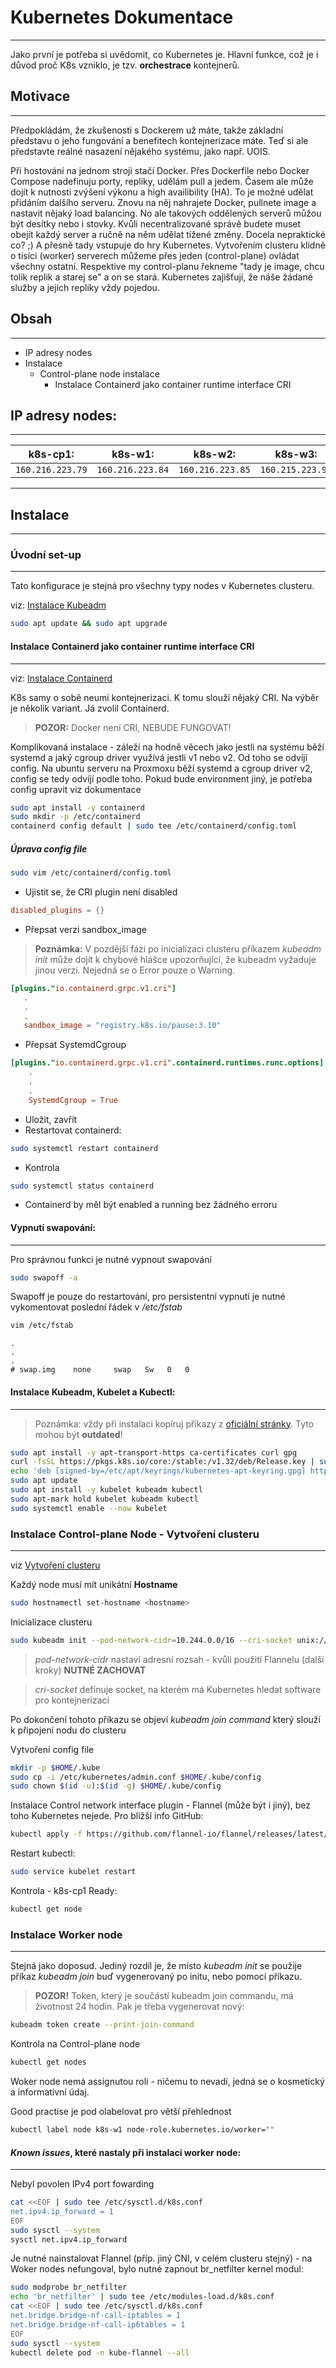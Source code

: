# Kubernetes Dokumentace

***
Jako první je potřeba si uvědomit, co Kubernetes je. Hlavní funkce, což je i důvod proč K8s vzniklo, je tzv. **orchestrace** kontejnerů.

## Motivace

***

Předpokládám, že zkušenosti s Dockerem už máte, takže základní představu o jeho fungování a benefitech kontejnerizace máte. Teď si ale představte reálné nasazení nějakého systému, jako např. UOIS.

Při hostování na jednom stroji stačí Docker. Přes Dockerfile nebo Docker Compose nadefinuju porty, repliky, udělám pull a jedem. Časem ale může dojít k nutnosti zvýšení výkonu a high availibility (HA). To je možné udělat přidáním dalšího serveru. Znovu na něj nahrajete Docker, pullnete image a nastavit nějaký load balancing. No ale takových oddělených serverů můžou být desítky nebo i stovky. Kvůli necentralizované správě budete muset obejít každý server a ručně na něm udělat tížené změny. Docela nepraktické co? ;) A přesně tady vstupuje do hry Kubernetes. Vytvořením clusteru klidně o tísíci (worker) serverech můžeme přes jeden (control-plane) ovládat všechny ostatní. Respektive my control-planu řekneme "tady je image, chcu tolik replik a starej se" a on se stará. Kubernetes zajišťují, že náše žádané služby a jejich repliky vždy pojedou.

## Obsah

***

 - IP adresy nodes
 - Instalace
   - Control-plane node instalace
     - Instalace Containerd jako container runtime interface CRI

## IP adresy nodes:

***

| **k8s-cp1:** | **k8s-w1:** | **k8s-w2:** | **k8s-w3:** |
| ------------ | ----------- | ----------- | ----------- |
| `160.216.223.79` | `160.216.223.84` |   `160.216.223.85` | `160.215.223.97` |

***

## Instalace

***

### Úvodní set-up

***

Tato konfigurace je stejná pro všechny typy nodes v Kubernetes clusteru.

viz: [Instalace Kubeadm](https://v1-32.docs.kubernetes.io/docs/setup/production-environment/tools/kubeadm/install-kubeadm/)

```bash
sudo apt update && sudo apt upgrade
```

#### Instalace Containerd jako container runtime interface CRI

***

viz: [Instalace Containerd](https://v1-32.docs.kubernetes.io/docs/setup/production-environment/container-runtimes/#containerd-systemd)

K8s samy o sobě neumí kontejnerizaci. K tomu slouží nějaký CRI. Na výběr je několik variant. Já zvolil Containerd.

>**POZOR:** Docker není CRI, NEBUDE FUNGOVAT!

Komplikovaná instalace - záleží na hodně věcech jako jestli na systému běží systemd a jaký cgroup driver využívá jestli v1 nebo v2. Od toho se odvíjí config. Na ubuntu serveru na Proxmoxu běží systemd a cgroup driver v2, config se tedy odvíjí podle toho. Pokud bude environment jiný, je potřeba config upravit viz dokumentace

```bash
sudo apt install -y containerd
sudo mkdir -p /etc/containerd
containerd config default | sudo tee /etc/containerd/config.toml
```

##### Úprava config file

```bash
sudo vim /etc/containerd/config.toml
```
 - Ujistit se, že CRI plugin není disabled
 ```config.toml
 disabled_plugins = {}
 ```
 - Přepsat verzi sandbox_image
> **Poznámka:**
V pozdější fázi po inicializaci clusteru příkazem *kubeadm init* může dojít k chybové hlášce upozorňující, že kubeadm vyžaduje jinou verzi. Nejedná se o Error pouze o Warning.
 ```config.toml
 [plugins."io.containerd.grpc.v1.cri"]
    .
    .
    .
    sandbox_image = "registry.k8s.io/pause:3.10"
 ```
 - Přepsat SystemdCgroup
```config.toml
[plugins."io.containerd.grpc.v1.cri".containerd.runtimes.runc.options]
    .
    .
    .
    SystemdCgroup = True
```
 - Uložit, zavřít
 - Restartovat containerd:
```bash
sudo systemctl restart containerd
```
- Kontrola
```bash
sudo systemctl status containerd
```
 - Containerd by měl být enabled a running bez žádného erroru

#### Vypnutí swapování:

***

Pro správnou funkci je nutné vypnout swapování
```bash
sudo swapoff -a
```
Swapoff je pouze do restartování, pro persistentní vypnutí je nutné vykomentovat poslední řádek v */etc/fstab*
```bash
vim /etc/fstab
```
```/etc/fstab
.
.
.
# swap.img    none     swap   Sw   0   0
```

#### Instalace Kubeadm, Kubelet a Kubectl:

***

> Poznámka: vždy při instalaci kopíruj příkazy z [oficiální stránky](https://v1-32.docs.kubernetes.io/docs/setup/production-environment/tools/kubeadm/install-kubeadm/#k8s-install-0). Tyto mohou být **outdated**!

```bash
sudo apt install -y apt-transport-https ca-certificates curl gpg
curl -fsSL https://pkgs.k8s.io/core:/stable:/v1.32/deb/Release.key | sudo gpg --dearmor -o /etc/apt/keyrings/kubernetes-apt-keyring.gpg
echo 'deb [signed-by=/etc/apt/keyrings/kubernetes-apt-keyring.gpg] https://pkgs.k8s.io/core:/stable:/v1.32/deb/ /' | sudo tee /etc/apt/sources.list.d/kubernetes.list
sudo apt update
sudo apt install -y kubelet kubeadm kubectl
sudo apt-mark hold kubelet kubeadm kubectl
sudo systemctl enable --now kubelet
```


### Instalace Control-plane Node - Vytvoření clusteru

***

viz [Vytvoření clusteru](https://v1-32.docs.kubernetes.io/docs/setup/production-environment/tools/kubeadm/create-cluster-kubeadm/)

Každý node musí mít unikátní **Hostname**
```bash
sudo hostnamectl set-hostname <hostname>
```
Inicializace clusteru
```bash
sudo kubeadm init --pod-network-cidr=10.244.0.0/16 --cri-socket unix:///run/containerd/containerd.sock
```
> *pod-network-cidr* nastaví adresní rozsah - kvůli použití Flannelu (další kroky) **NUTNÉ ZACHOVAT**

> *cri-socket* definuje socket, na kterém má Kubernetes hledat software pro kontejnerizaci

Po dokončení tohoto příkazu se objeví *kubeadm join command* který slouží k připojení nodu do clusteru

Vytvoření config file
```bash
mkdir -p $HOME/.kube
sudo cp -i /etc/kubernetes/admin.conf $HOME/.kube/config
sudo chown $(id -u):$(id -g) $HOME/.kube/config
```
Instalace Control network interface plugin - Flannel (může být i jiný), bez toho Kubernetes nejede. Pro bližší info GitHub:
```bash
kubectl apply -f https://github.com/flannel-io/flannel/releases/latest/download/kube-flannel.yml
```
Restart kubectl:
```bash
sudo service kubelet restart
```
Kontrola - k8s-cp1 Ready:
```bash
kubectl get node
```

### Instalace Worker node

***

Stejná jako doposud. Jediný rozdíl je, že místo *kubeadm init* se použije příkaz *kubeadm join* buď vygenerovaný po initu, nebo pomocí příkazu.

> **POZOR!** Token, který je součástí kubeadm join commandu, má životnost 24 hodin. Pak je třeba vygenerovat nový:

```bash
kubeadm token create --print-join-command
```

Kontrola na Control-plane node
```bash
kubectl get nodes
```
Woker node nemá assignutou roli - ničemu to nevadí, jedná se o kosmetický a informativní údaj.

Good practise je pod olabelovat pro větší přehlednost
```bash
kubectl label node k8s-w1 node-role.kubernetes.io/worker=""
```

#### *Known issues*, které nastaly při instalaci worker node:

***

Nebyl povolen IPv4 port fowarding
```bash
cat <<EOF | sudo tee /etc/sysctl.d/k8s.conf
net.ipv4.ip_forward = 1
EOF
sudo sysctl --system
sysctl net.ipv4.ip_forward
```
Je nutné nainstalovat Flannel (příp. jiný CNI, v celém clusteru stejný) - na Woker nodes nefungoval, bylo nutné zapnout br_netfilter kernel modul:

```bash
sudo modprobe br_netfilter
echo 'br_netfilter' | sudo tee /etc/modules-load.d/k8s.conf
cat <<EOF | sudo tee /etc/sysctl.d/k8s.conf
net.bridge.bridge-nf-call-iptables = 1
net.bridge.bridge-nf-call-ip6tables = 1
EOF
sudo sysctl --system
kubectl delete pod -n kube-flannel --all
```